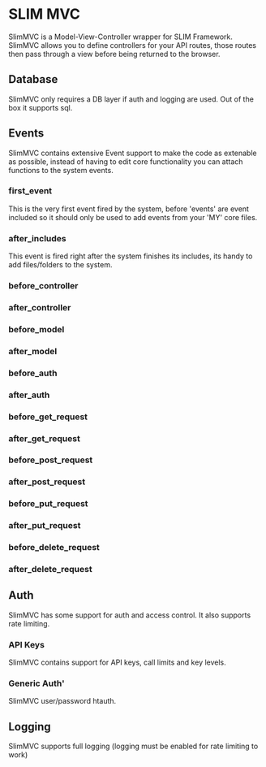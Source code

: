# SLIM MVC
SlimMVC is a Model-View-Controller wrapper for SLIM Framework. SlimMVC allows you to define
controllers for your API routes, those routes then pass through a view before being returned
to the browser.

## Database
SlimMVC only requires a DB layer if auth and logging are used. Out of the box it supports sql.

## Events
SlimMVC contains extensive Event support to make the code as extenable as possible, instead of
having to edit core functionality you can attach functions to the system events. 

### first_event
This is the very first event fired by the system, before 'events' are event included so it should only be used to add events from your 'MY' core files.

### after_includes
This event is fired right after the system finishes its includes, its handy to add files/folders to the system.

### before_controller
### after_controller
### before_model
### after_model
### before_auth
### after_auth
### before_get_request
### after_get_request
### before_post_request
### after_post_request
### before_put_request
### after_put_request
### before_delete_request
### after_delete_request

## Auth
SlimMVC has some support for auth and access control. It also supports rate limiting.

### API Keys
SlimMVC contains support for API keys, call limits and key levels.

### Generic Auth'
SlimMVC user/password htauth.

## Logging
SlimMVC supports full logging (logging must be enabled for rate limiting to work) 
